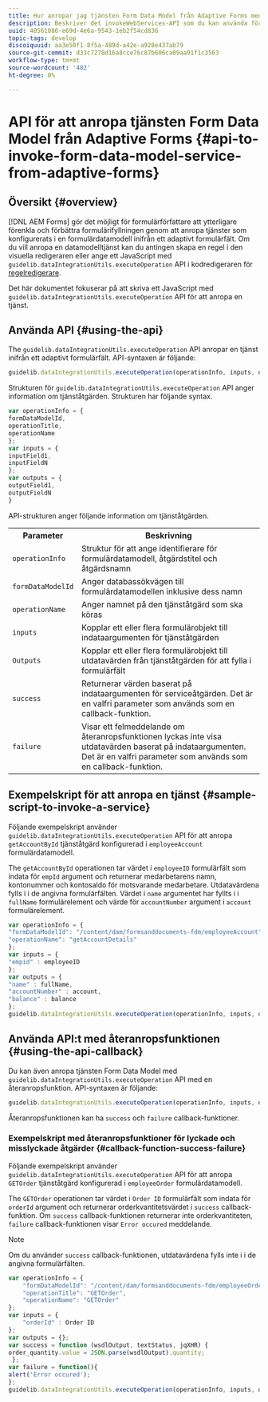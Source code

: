 ```yaml
---
title: Hur anropar jag tjänsten Form Data Model från Adaptive Forms med API:er?
description: Beskriver det invokeWebServices-API som du kan använda för att anropa webbtjänster som skrivits i WSDL från ett adaptivt formulärfält.
uuid: 40561086-e69d-4e6a-9543-1eb2f54cd836
topic-tags: develop
discoiquuid: aa3e50f1-8f5a-489d-a42e-a928e437ab79
source-git-commit: d33c7278d16a8cce76c87b606ca09aa91f1c3563
workflow-type: tm+mt
source-wordcount: '482'
ht-degree: 0%

---
```



# API för att anropa tjänsten Form Data Model från Adaptive Forms {#api-to-invoke-form-data-model-service-from-adaptive-forms}

## Översikt {#overview}

[!DNL AEM Forms] gör det möjligt för formulärförfattare att ytterligare förenkla och förbättra formulärifyllningen genom att anropa tjänster som konfigurerats i en formulärdatamodell inifrån ett adaptivt formulärfält. Om du vill anropa en datamodelltjänst kan du antingen skapa en regel i den visuella redigeraren eller ange ett JavaScript med `guidelib.dataIntegrationUtils.executeOperation` API i kodredigeraren för [regelredigerare](rule-editor.md).

Det här dokumentet fokuserar på att skriva ett JavaScript med `guidelib.dataIntegrationUtils.executeOperation` API för att anropa en tjänst.

## Använda API {#using-the-api}

The `guidelib.dataIntegrationUtils.executeOperation` API anropar en tjänst inifrån ett adaptivt formulärfält. API-syntaxen är följande:

```javascript
guidelib.dataIntegrationUtils.executeOperation(operationInfo, inputs, outputs)
```

Strukturen för `guidelib.dataIntegrationUtils.executeOperation` API anger information om tjänståtgärden. Strukturen har följande syntax.

```javascript
var operationInfo = {
formDataModelId,
operationTitle,
operationName
};
var inputs = {
inputField1,
inputFieldN
};
var outputs = {
outputField1,
outputFieldN
}
```

API-strukturen anger följande information om tjänståtgärden.

<table>
 <tbody>
  <tr>
   <th>Parameter</th>
   <th>Beskrivning</th>
  </tr>
  <tr>
   <td><code>operationInfo</code></td>
   <td>Struktur för att ange identifierare för formulärdatamodell, åtgärdstitel och åtgärdsnamn</td>
  </tr>
  <tr>
   <td><code>formDataModelId</code></td>
   <td>Anger databassökvägen till formulärdatamodellen inklusive dess namn</td>
  </tr>
  <tr>
   <td><code>operationName</code></td>
   <td>Anger namnet på den tjänståtgärd som ska köras</td>
  </tr>
  <tr>
   <td><code>inputs</code></td>
   <td>Kopplar ett eller flera formulärobjekt till indataargumenten för tjänståtgärden</td>
  </tr>
  <tr>
   <td><code>Outputs</code></td>
   <td>Kopplar ett eller flera formulärobjekt till utdatavärden från tjänståtgärden för att fylla i formulärfält<br /> </td>
  </tr>
  <tr>
   <td><code>success</code></td>
   <td>Returnerar värden baserat på indataargumenten för serviceåtgärden. Det är en valfri parameter som används som en callback-funktion.<br /> </td>
  </tr>
  <tr>
   <td><code>failure</code></td>
   <td>Visar ett felmeddelande om återanropsfunktionen lyckas inte visa utdatavärden baserat på indataargumenten. Det är en valfri parameter som används som en callback-funktion.<br /> </td>
  </tr>
 </tbody>
</table>

## Exempelskript för att anropa en tjänst {#sample-script-to-invoke-a-service}

Följande exempelskript använder `guidelib.dataIntegrationUtils.executeOperation` API för att anropa `getAccountById` tjänståtgärd konfigurerad i `employeeAccount` formulärdatamodell.

The `getAccountById` operationen tar värdet i `employeeID` formulärfält som indata för `empId` argument och returnerar medarbetarens namn, kontonummer och kontosaldo för motsvarande medarbetare. Utdatavärdena fylls i i de angivna formulärfälten. Värdet i `name` argumentet har fyllts i i `fullName` formulärelement och värde för `accountNumber` argument i `account` formulärelement.

```javascript
var operationInfo = {
"formDataModelId": "/content/dam/formsanddocuments-fdm/employeeAccount",
"operationName": "getAccountDetails"
};
var inputs = {
"empid" : employeeID
};
var outputs = {
"name" : fullName,
"accountNumber" : account,
"balance" : balance
};
guidelib.dataIntegrationUtils.executeOperation(operationInfo, inputs, outputs);
```

## Använda API:t med återanropsfunktionen {#using-the-api-callback}

Du kan även anropa tjänsten Form Data Model med `guidelib.dataIntegrationUtils.executeOperation` API med en återanropsfunktion. API-syntaxen är följande:

```javascript
guidelib.dataIntegrationUtils.executeOperation(operationInfo, inputs, outputs, callbackFunction)
```

Återanropsfunktionen kan ha `success` och `failure` callback-funktioner.

### Exempelskript med återanropsfunktioner för lyckade och misslyckade åtgärder {#callback-function-success-failure}

Följande exempelskript använder `guidelib.dataIntegrationUtils.executeOperation` API för att anropa `GETOrder` tjänståtgärd konfigurerad i `employeeOrder` formulärdatamodell.

The `GETOrder` operationen tar värdet i `Order ID` formulärfält som indata för `orderId` argument och returnerar orderkvantitetsvärdet i `success` callback-funktion.  Om `success` callback-funktionen returnerar inte orderkvantiteten, `failure` callback-funktionen visar `Error occured` meddelande.

>[!NOTE]
>
> Om du använder `success` callback-funktionen, utdatavärdena fylls inte i i de angivna formulärfälten.

```javascript
var operationInfo = {
    "formDataModelId": "/content/dam/formsanddocuments-fdm/employeeOrder",
    "operationTitle": "GETOrder",
    "operationName": "GETOrder"
};
var inputs = {
    "orderId" : Order ID
};
var outputs = {};
var success = function (wsdlOutput, textStatus, jqXHR) {
order_quantity.value = JSON.parse(wsdlOutput).quantity;
 };
var failure = function(){
alert('Error occured');
};
guidelib.dataIntegrationUtils.executeOperation(operationInfo, inputs, outputs, success, failure);
```
